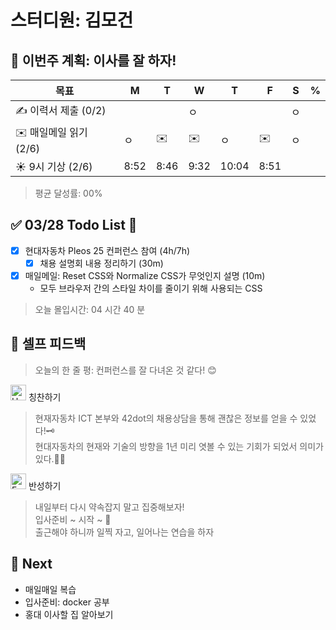 # 스터디원: 김모건

## 🚀 이번주 계획: 이사를 잘 하자!

| 목표                   | M    | T    | W    | T     | F    | S   | %   |
| ---------------------- | ---- | ---- | ---- | ----- | ---- | --- | --- |
| ✍️ 이력서 제출 (0/2)   |      |      | ㅇ   |       |      | ㅇ  |     |
| ✉️ 매일메일 읽기 (2/6) | ㅇ   | ✉️   | ✉️   | ㅇ    | ✉️   | ㅇ  |     |
| ☀️ 9시 기상 (2/6)      | 8:52 | 8:46 | 9:32 | 10:04 | 8:51 |     |     |

> 평균 달성률: 00%<br>

## ✅ 03/28 Todo List 🌸

- [x] 현대자동차 Pleos 25 컨퍼런스 참여 (4h/7h)
  - [x] 채용 설명회 내용 정리하기 (30m)
- [x] 매일메일: Reset CSS와 Normalize CSS가 무엇인지 설명 (10m)
  - 모두 브라우저 간의 스타일 차이를 줄이기 위해 사용되는 CSS

> 오늘 몰입시간: 04 시간 40 분<br>

## 🎉 셀프 피드백

> 오늘의 한 줄 평: 컨퍼런스를 잘 다녀온 것 같다! 😊 <br>

<img src="https://raw.githubusercontent.com/Tarikul-Islam-Anik/Animated-Fluent-Emojis/master/Emojis/Smilies/Hugging%20Face.png" alt="Hugging Face" width="25" height="25"> 칭찬하기 </img>

> 현재자동차 ICT 본부와 42dot의 채용상담을 통해 괜찮은 정보를 얻을 수 있었다!🗝️<br>
> 현대자동차의 현재와 기술의 방향을 1년 미리 엿볼 수 있는 기회가 되었서 의미가 있다.👏🎁<br>

<img src="https://raw.githubusercontent.com/Tarikul-Islam-Anik/Animated-Fluent-Emojis/master/Emojis/Smilies/Face%20with%20Monocle.png" alt="Face with Monocle" width="25" height="25"> 반성하기</img>

> 내일부터 다시 약속잡지 말고 집중해보자!<br>
> 입사준비 ~ 시작 ~ 🥹<br>
> 출근해야 하니까 일찍 자고, 일어나는 연습을 하자 <br>

## 🌱 Next

- 매일매일 복습
- 입사준비: docker 공부
- 홍대 이사할 집 알아보기
